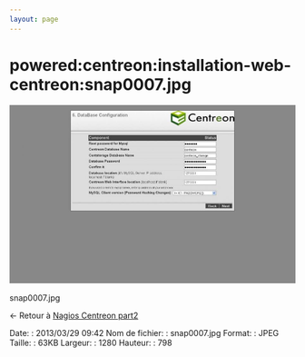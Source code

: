 ```yaml
---
layout: page
---
```


powered:centreon:installation-web-centreon:snap0007.jpg
=======================================================

[![snap0007.jpg](../../../../assets/media/powered/centreon/installation-web-centreon/snap0007.jpg@cache=&w=900&h=561 "snap0007.jpg")](../../../../assets/media/powered/centreon/installation-web-centreon/snap0007.jpg@cache= "Afficher le fichier original")

snap0007.jpg

← Retour à [Nagios Centreon
part2](../../../../centreon/nagios-centreon-part2.html "centreon:nagios-centreon-part2")

Date:
:   2013/03/29 09:42
Nom de fichier:
:   snap0007.jpg
Format:
:   JPEG
Taille:
:   63KB
Largeur:
:   1280
Hauteur:
:   798

